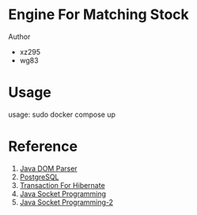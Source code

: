 # Engine For Matching Stock
Author
* xz295
* wg83

# Usage
usage: sudo docker compose up



# Reference
1. [Java DOM Parser](https://www.tutorialspoint.com/java_xml/java_dom_parse_document.htm)
2. [PostgreSQL](https://www.tutorialspoint.com/postgresql/postgresql_java.htm)
3. [Transaction For Hibernate](https://www.javatpoint.com/hibernate-transaction-management-example)
4. [Java Socket Programming](https://www.geeksforgeeks.org/establishing-the-two-way-communication-between-server-and-client-in-java/)
5. [Java Socket Programming-2](https://www.cnblogs.com/yiwangzhibujian/p/7107785.html)